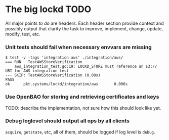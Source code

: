 # The big lockd TODO

All major points *to do* are headers. Each header section provide context and possibly output that clarify the task to improve, implement, change, update, modify, test, etc.

### Unit tests should fail when necessary envvars are missing

```terminal
$ test -v -tags 'integration aws' ./integration/aws/
=== RUN   TestAWSStoreVerification
    aws_integration_test.go:19: LOCKD_STORE must reference an s3:// URI for AWS integration test
--- SKIP: TestAWSStoreVerification (0.00s)
PASS
ok      pkt.systems/lockd/integration/aws       0.006s
```

### Use OpenBAO for storing and retrieving certificates and keys

TODO: describe the implementation, not sure how this should look like yet.

### Debug loglevel should output all ops by all clients

`acquire`, `getstate`, etc, all of them, should be logged if log level is `debug`.

